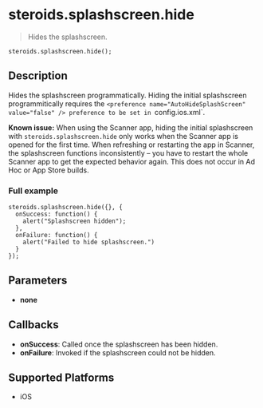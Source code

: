 steroids.splashscreen.hide
=================

  > Hides the splashscreen.

    steroids.splashscreen.hide();

Description
-----------

Hides the splashscreen programmatically. Hiding the initial splashscreen programmitically requires the `<preference name="AutoHideSplashScreen" value="false" /> preference to be set in `config.ios.xml`.

**Known issue:** When using the Scanner app, hiding the initial splashscreen with `steroids.splashscreen.hide` only works when the Scanner app is opened for the first time. When refreshing or restarting the app in Scanner, the splashscreen functions inconsistently – you have to restart the whole Scanner app to get the expected behavior again. This does not occur in Ad Hoc or App Store builds.

### Full example

    steroids.splashscreen.hide({}, {
      onSuccess: function() {
        alert("Splashscreen hidden");
      },
      onFailure: function() {
        alert("Failed to hide splashscreen.")
      }
    });


Parameters
----------
- __none__

Callbacks
---------
- __onSuccess__: Called once the splashscreen has been hidden.
- __onFailure__: Invoked if the splashscreen could not be hidden.

Supported Platforms
-------------------

- iOS
